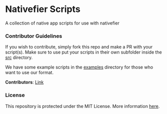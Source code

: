 # Nativefier Scripts
A collection of native app scripts for use with nativefier

### Contributor Guidelines

If you wish to contribute, simply fork this repo and make a PR with your script(s). Make sure to use put your scripts in their own subfolder inside the [src][SRC] directory.

We have some example scripts in the [examples][EXAMPLES] directory for those who want to use our format.

**Contributors**: [Link][CONTRIBUTORS]
### License
This repository is protected under the MIT License. More information [here][LICENSE].


[LICENSE]: ./LICENSE
[CONTRIBUTORS]: https://tbr-development.github.io/Nativefier-Scripts/contributors
[EXAMPLES]: ./examples
[SRC]: ./src
